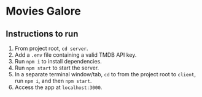 # Movies Galore

## Instructions to run
1. From project root, `cd server`.
2. Add a `.env` file containing a valid TMDB API key.
3. Run `npm i` to install dependencies.
4. Run `npm start` to start the server.
5. In a separate terminal window/tab, `cd` to from the project root to `client`, run `npm i`, and then `npm start`.
6. Access the app at `localhost:3000`.